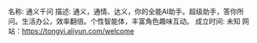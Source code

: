 
名称: 通义千问
描述: 通义，通情、达义，你的全能AI助手。超级助手，答你所问。生活办公，效率翻倍。个性智能体，丰富角色趣味互动。
成立时间: 未知
网站：https://tongyi.aliyun.com/welcome
